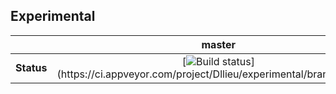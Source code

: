 ## Experimental

|     | master |
|:---:|:------:|
|**Status**|[![Build status](https://ci.appveyor.com/api/projects/status/qb56kqs5bw1g6lat/branch/master?svg=true&pendingText=building&#8228;&#8228;&#8228;)](https://ci.appveyor.com/project/Dllieu/experimental/branch/master)|
